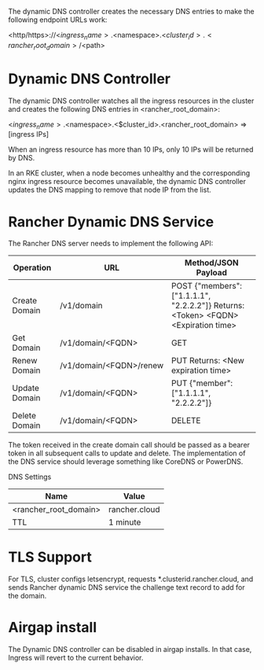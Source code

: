 The dynamic DNS controller creates the necessary DNS entries to make the following endpoint URLs work:

<http/https>://<$ingress_name>.<$namespace>.<$cluster_id>.<rancher_root_domain>/<$path>

<h1>Dynamic DNS Controller</h1>

The dynamic DNS controller watches all the ingress resources in the cluster and creates the following DNS entries in <rancher_root_domain>:

<$ingress_name>.<$namespace>.<$cluster_id>.<rancher_root_domain> => [ingress IPs]

When an ingress resource has more than 10 IPs, only 10 IPs will be returned by DNS.

In an RKE cluster, when a node becomes unhealthy and the corresponding nginx ingress resource becomes unavailable, the dynamic DNS controller updates the DNS mapping to remove that node IP from the list.

<h1>Rancher Dynamic DNS Service</h1>

The Rancher DNS server needs to implement the following API:

| Operation   |  URL  |  Method/JSON Payload |
|-----------|------|------|
| Create Domain	| /v1/domain	| POST {"members": ["1.1.1.1", "2.2.2.2"]} Returns: &lt;Token&gt; &lt;FQDN&gt; &lt;Expiration time&gt; |
| Get Domain	| /v1/domain/&lt;FQDN&gt; | GET 
| Renew Domain	| /v1/domain/&lt;FQDN&gt;/renew	| PUT Returns: &lt;New expiration time&gt; |
| Update Domain	| /v1/domain/&lt;FQDN&gt;	| PUT {"member": ["1.1.1.1", "2.2.2.2"]} |
| Delete Domain	| /v1/domain/&lt;FQDN&gt;	| DELETE

The token received in the create domain call should be passed as a bearer token in all subsequent calls to update and delete. The implementation of the DNS service should leverage something like CoreDNS or PowerDNS.

DNS Settings

| Name | Value |
| ----- | ---- |
| &lt;rancher_root_domain&gt; | rancher.cloud |
| TTL | 1 minute |

<h1>TLS Support</h1>
For TLS,  cluster configs letsencrypt, requests  *.clusterid.rancher.cloud, and sends Rancher dynamic DNS service the challenge text record to add for the domain.

<h1>Airgap install</h1>
The Dynamic DNS controller can be disabled in airgap installs. In that case, Ingress will revert to the current behavior.
